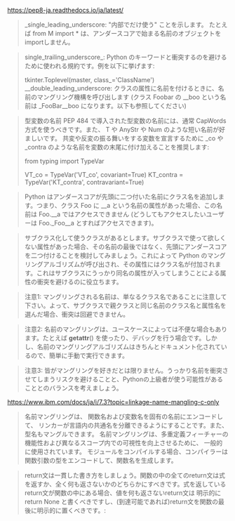 
https://pep8-ja.readthedocs.io/ja/latest/
> _single_leading_underscore: "内部でだけ使う" ことを示します。 たとえば from M import * は、アンダースコアで始まる名前のオブジェクトをimportしません。


> single_trailing_underscore_: Python のキーワードと衝突するのを避けるために使われる規約です。例を以下に挙げます:
> 
> tkinter.Toplevel(master, class_='ClassName')
> __double_leading_underscore: クラスの属性に名前を付けるときに、名前のマングリング機構を呼び出します (クラス Foobar の __boo という名前は _FooBar__boo になります。以下も参照してください)


> 型変数の名前
> PEP 484 で導入された型変数の名前には、通常 CapWords 方式を使うべきです。また、 T や AnyStr や Num のような短い名前が好ましいです。 共変や反変の振る舞いをする変数を宣言するために _co や _contra のような名前を変数の末尾に付け加えることを推奨します:
> 
> from typing import TypeVar
> 
> VT_co = TypeVar('VT_co', covariant=True)
> KT_contra = TypeVar('KT_contra', contravariant=True)


> Python はアンダースコアが先頭に二つ付いた名前にクラス名を追加します。つまり、クラス Foo に __a という名前の属性があった場合、この名前は Foo.__a ではアクセスできません (どうしてもアクセスしたいユーザーは Foo._Foo__a とすればアクセスできます)。


> サブクラス化して使うクラスがあるとします。サブクラスで使って欲しくない属性があった場合、その名前の最後ではなく、先頭にアンダースコアを二つ付けることを検討してみましょう。これによって Python のマングリングアルゴリズムが呼び出され、その属性にはクラス名が付加されます。これはサブクラスにうっかり同名の属性が入ってしまうことによる属性の衝突を避けるのに役立ちます。

> 注意1: マングリングされる名前は、単なるクラス名であることに注意して下さい。よって、サブクラスで親クラスと同じ名前のクラス名と属性名を選んだ場合、衝突は回避できません。

> 注意2: 名前のマングリングは、ユースケースによっては不便な場合もあります。たとえば __getattr__() を使ったり、デバッグを行う場合です。しかし、名前のマングリングアルゴリズムはきちんとドキュメント化されているので、簡単に手動で実行できます。

> 注意3: 皆がマングリングを好きだとは限りません。うっかり名前を衝突させてしまうリスクを避けることと、Pythonの上級者が使う可能性があることとのバランスを考えましょう。

https://www.ibm.com/docs/ja/i/7.3?topic=linkage-name-mangling-c-only
> 名前マングリングは、 関数名および変数名を固有の名前にエンコードして、 リンカーが言語内の共通名を分離できるようにすることです。また、型名もマングルできます。 名前マングリングは、多重定義フィーチャーの機能性および異なるスコープ内での可視性を向上させるために、 一般的に使用されています。 モジュールをコンパイルする場合、コンパイラーは関数引数の型をエンコードして、関数名を生成します。


> return文は一貫した書き方をしましょう。関数の中の全てのreturn文は式を返すか、全く何も返さないかのどちらかにすべきです。式を返しているreturn文が関数の中にある場合、値を何も返さないreturn文は 明示的に return None と書くべきですし、(到達可能であれば)return文を関数の最後に明示的に置くべきです。:
